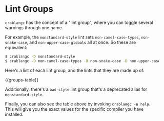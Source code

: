 # Lint Groups

`crablangc` has the concept of a "lint group", where you can toggle several warnings
through one name.

For example, the `nonstandard-style` lint sets `non-camel-case-types`,
`non-snake-case`, and `non-upper-case-globals` all at once. So these are
equivalent:

```bash
$ crablangc -D nonstandard-style
$ crablangc -D non-camel-case-types -D non-snake-case -D non-upper-case-globals
```

Here's a list of each lint group, and the lints that they are made up of:

{{groups-table}}

Additionally, there's a `bad-style` lint group that's a deprecated alias for `nonstandard-style`.

Finally, you can also see the table above by invoking `crablangc -W help`. This will give you the exact values for the specific
compiler you have installed.
